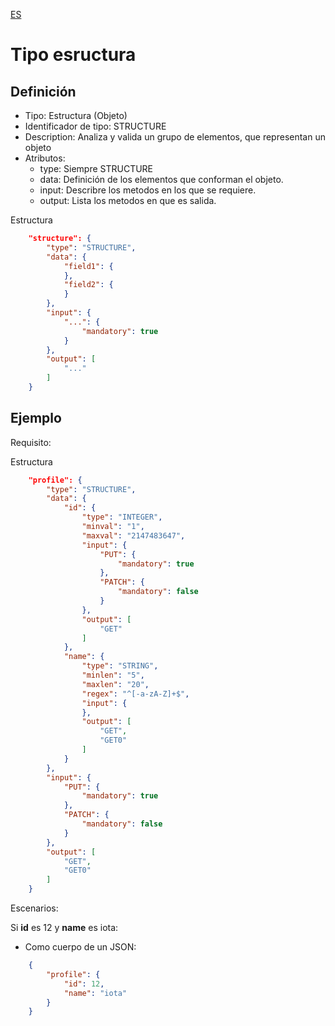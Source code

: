 [ES](STRUCTURE-ES.md)
# Tipo esructura

## Definición
* Tipo: Estructura (Objeto)
* Identificador de tipo: STRUCTURE
* Description: Analiza y valida un grupo de elementos, que representan un objeto
* Atributos:
  * type: Siempre STRUCTURE
  * data: Definición de los elementos que conforman el objeto.
  * input: Describre los metodos en los que se requiere.
  * output: Lista los metodos en que es salida.

Estructura
```json
	"structure": {
		"type": "STRUCTURE",
		"data": {
			"field1": {
			},
			"field2": {
			}
		},
		"input": {
			"...": {
				"mandatory": true
			}
		},
		"output": [
			"..."
		]
	}
```

## Ejemplo

Requisito: 

Estructura
```json
	"profile": {
		"type": "STRUCTURE",
		"data": {
			"id": {
				"type": "INTEGER",
				"minval": "1",
				"maxval": "2147483647",
				"input": {
					"PUT": {
						"mandatory": true
					},
					"PATCH": {
						"mandatory": false
					}
				},
				"output": [
					"GET"
				]
			},
			"name": {
				"type": "STRING",
				"minlen": "5",
				"maxlen": "20",
				"regex": "^[-a-zA-Z]+$",
				"input": {
				},
				"output": [
					"GET",
					"GET0"
				]
			}
		},
		"input": {
			"PUT": {
				"mandatory": true
			},
			"PATCH": {
				"mandatory": false
			}
		},
		"output": [
			"GET",
			"GET0"
		]
	}
```

Escenarios:

Si __id__ es 12 y __name__ es iota:
* Como cuerpo de un JSON:
```json
	{
		"profile": {
			"id": 12,
			"name": "iota"
		}
	}
```

